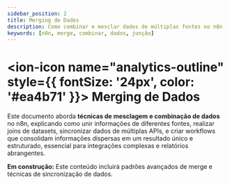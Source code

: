 ```yaml
---
sidebar_position: 2
title: Merging de Dados
description: Como combinar e mesclar dados de múltiplas fontes no n8n
keywords: [n8n, merge, combinar, dados, junção]
---
```


# <ion-icon name="analytics-outline" style={{ fontSize: '24px', color: '#ea4b71' }}></ion-icon> Merging de Dados

Este documento aborda **técnicas de mesclagem e combinação de dados** no n8n, explicando como unir informações de diferentes fontes, realizar joins de datasets, sincronizar dados de múltiplas APIs, e criar workflows que consolidam informações dispersas em um resultado único e estruturado, essencial para integrações complexas e relatórios abrangentes.

**Em construção:** Este conteúdo incluirá padrões avançados de merge e técnicas de sincronização de dados.
